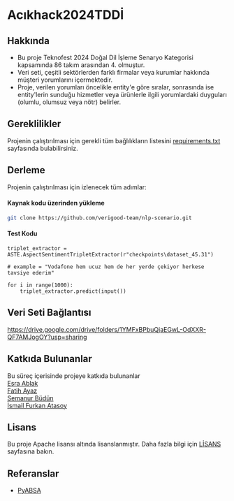 # Acıkhack2024TDDİ

<!-- <br /> -->
<!-- <div align="center">
    <img src="images/logo.png" alt="Logo" width="80" height="80">
</div> -->

## Hakkında

* Bu proje Teknofest 2024 Doğal Dil İşleme Senaryo Kategorisi kapsamında 86 takım arasından 4. olmuştur.
* Veri seti, çeşitli sektörlerden farklı firmalar veya kurumlar hakkında müşteri yorumlarını içermektedir.
* Proje, verilen yorumları öncelikle entity'e göre sıralar, sonrasında ise entity'lerin sunduğu hizmetler veya ürünlerle ilgili yorumlardaki duyguları (olumlu, olumsuz veya nötr) belirler.


## Gereklilikler
Projenin çalıştırılması için gerekli tüm bağlılıkların listesini [requirements.txt](requirements.txt) sayfasında bulabilirsiniz.  


## Derleme
Projenin çalıştırılması için izlenecek tüm adımlar:
#### Kaynak kodu üzerinden yükleme
```bash
git clone https://github.com/verigood-team/nlp-scenario.git
```
#### Test Kodu
```
triplet_extractor = ASTE.AspectSentimentTripletExtractor(r"checkpoints\dataset_45.31")

# example = "Vodafone hem ucuz hem de her yerde çekiyor herkese tavsiye ederim"
    
for i in range(1000):
    triplet_extractor.predict(input())

```

## Veri Seti Bağlantısı

https://drive.google.com/drive/folders/1YMFxBPbuQjaEGwL-OdXXR-QF7AMJogOY?usp=sharing

## Katkıda Bulunanlar
Bu süreç içerisinde projeye katkıda bulunanlar  
[Esra Ablak](https://github.com/eablak)  
[Fatih Ayaz](https://github.com/fatihayaz78)  
[Semanur Büdün](https://github.com/semanurbudun)  
[İsmail Furkan Atasoy](https://github.com/ifurkanatasoy)  


## Lisans

Bu proje Apache lisansı altında lisanslanmıştır. Daha fazla bilgi için [LİSANS](LICENSE) sayfasına bakın.  


## Referanslar

* [PyABSA](https://github.com/yangheng95/PyABSA)
